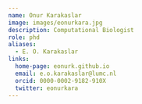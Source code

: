 ```yaml
---
name: Onur Karakaslar
image: images/eonurkara.jpg
description: Computational Biologist
role: phd
aliases:
  - E. O. Karakaslar
links:
  home-page: eonurk.github.io
  email: e.o.karakaslar@lumc.nl
  orcid: 0000-0002-9182-910X
  twitter: eonurkara
---
```

